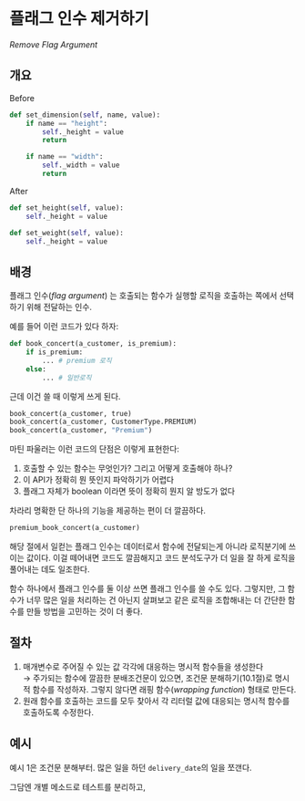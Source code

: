 # 플래그 인수 제거하기

_Remove Flag Argument_

## 개요

Before

```python
def set_dimension(self, name, value):
    if name == "height":
        self._height = value
        return

    if name == "width":
        self._width = value
        return
```

After

```python
def set_height(self, value):
    self._height = value

def set_weight(self, value):
    self._height = value
```

## 배경

플래그 인수(_flag argument_) 는 호출되는 함수가 실행할 로직을 호출하는 쪽에서 선택하기 위해 전달하는 인수.

예를 들어 이런 코드가 있다 하자:

```python
def book_concert(a_customer, is_premium):
    if is_premium:
        ... # premium 로직
    else:
        ... # 일반로직
```

근데 이건 쓸 때 이렇게 쓰게 된다.

```python
book_concert(a_customer, true)
book_concert(a_customer, CustomerType.PREMIUM)
book_concert(a_customer, "Premium")
```

마틴 파울러는 이런 코드의 단점은 이렇게 표현한다:

1. 호출할 수 있는 함수는 무엇인가? 그리고 어떻게 호출해야 하나?
2. 이 API가 정확히 뭔 뜻인지 파악하기가 어렵다 
3. 플래그 자체가 boolean 이라면 뜻이 정확히 뭔지 알 방도가 없다

차라리 명확한 단 하나의 기능을 제공하는 편이 더 깔끔하다.

```python
premium_book_concert(a_customer)
```

해당 절에서 일컫는 플래그 인수는 데이터로서 함수에 전달되는게 아니라 로직분기에 쓰이는 값이다.
이걸 떼어내면 코드도 깔끔해지고 코드 분석도구가 더 일을 잘 하게 로직을 풀어내는 데도 일조한다.

함수 하나에서 플래그 인수를 둘 이상 쓰면 플래그 인수를 쓸 수도 있다.
그렇지만, 그 함수가 너무 많은 일을 처리하는 건 아닌지 살펴보고 같은 로직을 조합해내는 더 간단한 함수를 만들 방법을 고민하는 것이 더 좋다.

## 절차

1. 매개변수로 주어질 수 있는 값 각각에 대응하는 명시적 함수들을 생성한다 <br />
→ 주가되는 함수에 깔끔한 분배조건문이 있으면, 조건문 분해하기(10.1절)로 명시적 함수를 작성하자. 그렇지 않다면 래핑 함수(_wrapping function_) 형태로 만든다.
2. 원래 함수를 호출하는 코드를 모두 찾아서 각 리터럴 값에 대응되는 명시적 함수를 호출하도록 수정한다.

## 예시

예시 1은 조건문 분해부터. 많은 일을 하던 `delivery_date`의 일을 쪼갠다.

그담엔 개별 메소드로 테스트를 분리하고,